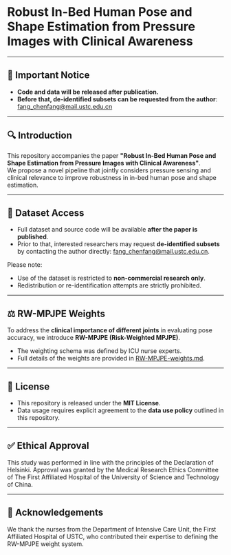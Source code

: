 # Robust In-Bed Human Pose and Shape Estimation from Pressure Images with Clinical Awareness

---

## 📌 Important Notice

- **Code and data will be released after publication.**
- **Before that, de-identified subsets can be requested from the author**: [fang_chenfang@mail.ustc.edu.cn](mailto:fang_chenfang@mail.ustc.edu.cn)

---

## 🔍 Introduction

This repository accompanies the paper **"Robust In-Bed Human Pose and Shape Estimation from Pressure Images with Clinical Awareness"**.  
We propose a novel pipeline that jointly considers pressure sensing and clinical relevance to improve robustness in in-bed human pose and shape estimation.

---

## 📂 Dataset Access

- Full dataset and source code will be available **after the paper is published**.  
- Prior to that, interested researchers may request **de-identified subsets** by contacting the author directly: [fang_chenfang@mail.ustc.edu.cn](mailto:fang_chenfang@mail.ustc.edu.cn).  

Please note:
- Use of the dataset is restricted to **non-commercial research only**.  
- Redistribution or re-identification attempts are strictly prohibited.  

---

## ⚖️ RW-MPJPE Weights

To address the **clinical importance of different joints** in evaluating pose accuracy, we introduce **RW-MPJPE (Risk-Weighted MPJPE)**.  
- The weighting schema was defined by ICU nurse experts.  
- Full details of the weights are provided in [RW-MPJPE-weights.md](RW-MPJPE-weights.md).  

---

## 📜 License

- This repository is released under the **MIT License**.  
- Data usage requires explicit agreement to the **data use policy** outlined in this repository.  

---
## ✅ Ethical Approval


This study was performed in line with the principles of the Declaration of Helsinki. Approval was granted by the Medical Research Ethics Committee of The First Affiliated Hospital of the University of Science and Technology of China.

---
## 🙏 Acknowledgements

We thank the nurses from the Department of Intensive Care Unit, the First Affiliated Hospital of USTC, who contributed their expertise to defining the RW-MPJPE weight system.
